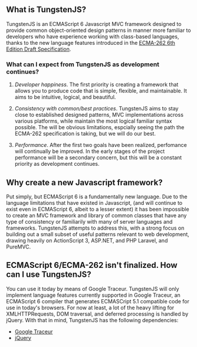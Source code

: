 ## What is TungstenJS?

TungstenJS is an ECMAScript 6 Javascript MVC framework designed to provide common object-oriented design patterns in manner more familiar to developers who have experience working with class-based languages, thanks to the new language features introduced in the [ECMA-262 6th Edition Draft Specification](http://people.mozilla.org/~jorendorff/es6-draft.html).

### What can I expect from TungstenJS as development continues?

1. *Developer happiness*. The first priority is creating a framework that allows you to produce code that is simple, flexible, and maintainable. It aims to be intuitive, logical, and beautiful.

2. *Consistency with common/best practices*. TungstenJS aims to stay close to established designed patterns, MVC implementations across various platforms, while maintain the most logical familiar syntax possible. The will be obvious limitations, espcially seeing the path the ECMA-262 specification is taking, but we will do our best.

3. *Performance*. After the first two goals have been realized, perfomance will continually be improved. In the early stages of the project performance will be a secondary concern, but this will be a constant priority as development continues.

## Why create a new Javascript framework?

Put simply, but ECMAScript 6 is a fundamentally new language. Due to the language limitations that have existed in Javascript, (and will continue to exist even in ECMAScript 6, albeit to a lesser extent) it has been impossible to create an MVC framework and library of common classes that have any type of consistency or familiarily with many of server languages and frameworks. TungstenJS attempts to address this, with a strong focus on building out a small subset of useful patterns relevant to web development, drawing heavily on ActionScript 3, ASP.NET, and PHP Laravel, and PureMVC.

## ECMAScript 6/ECMA-262 isn't finalized. How can I use TungstenJS?

You can use it today by means of Google Traceur. TungstenJS will only implement language features currently supported in Google Traceur, an ECMAScript 6 compiler that generates ECMASCript 5.1 compatible code for use in today's browsers. For now at least, a lot of the heavy lifting for XMLHTTPRequests, DOM traversal, and deferred processing is handled by jQuery. With that in mind, TungstenJS has the following dependencies:

* [Google Traceur](https://github.com/google/traceur-compiler)
* [jQuery](https://github.com/jquery/jquery)
